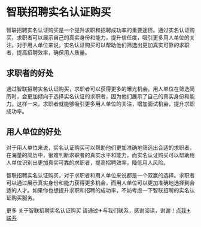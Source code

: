 # 智联招聘实名认证购买

智联招聘实名认证购买是一个提升求职和招聘成功率的重要途径。通过实名认证购买，求职者可以展示自己的真实身份和能力，提升信任度，吸引更多用人单位的关注。对于用人单位来说，实名认证购买可以帮助他们筛选出更加真实可靠的求职者，提高招聘效率，确保用人质量。

## 求职者的好处

通过智联招聘实名认证购买，求职者可以获得更多的曝光机会。用人单位在筛选简历时，会更加倾向于选择实名认证的求职者，因为他们展示了自己的真实身份和能力。这样一来，求职者就能够吸引更多用人单位的关注，增加面试机会，提升求职成功率。

## 用人单位的好处

对于用人单位来说，实名认证购买可以帮助他们更加准确地筛选出合适的求职者。在海量的简历中，很难判断求职者的真实水平和能力，而实名认证购买可以帮助用人单位识别出更加真实可靠的求职者，提高招聘效率，降低用人风险。

智联招聘实名认证购买，对于求职者和用人单位来说都是一个双赢的选择。求职者可以通过展示真实身份和能力获得更多机会，而用人单位可以更加准确地选择到合适的人才。如果你也想提升求职和招聘的成功率，不妨考虑一下智联招聘的实名认证购买服务。

更多 关于智联招聘实名认证购买 请通过✈与我们联系，感谢阅读，谢谢！[点我✈联系](https://ww.k02.cc)